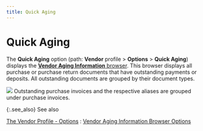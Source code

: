 ```yaml
---
title: Quick Aging
---
```


# Quick Aging


The **Quick Aging** option (path:  **Vendor** profile > **Options**  > **Quick Aging**) displays the  [**Vendor Aging Information** browser]({{site.mv_baseurl}}/misc/vendor_aging_information_browser_vend_browser_option.html).  This browser displays all purchase or purchase return documents that have  outstanding payments or deposits. All outstanding documents are grouped  by their document types.


![]({{site.mv_baseurl}}/img/example.gif) Outstanding  purchase invoices and the respective aliases are grouped under purchase  invoices.


{:.see_also}
See also


[The  Vendor Profile - Options]({{site.mv_baseurl}}/profile-options/the_vendor_profile_-_options.html)
: [Vendor  Aging Information Browser Options]({{site.mv_baseurl}}/misc/vendor_aging_information_browser_options.html)
